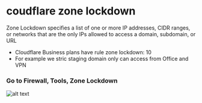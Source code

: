 # coudflare zone lockdown
Zone Lockdown specifies a list of one or more IP addresses, CIDR ranges, or networks that are the only IPs allowed to access a domain, subdomain, or URL
- Cloudflare Business plans have rule zone lockdown: 10
- For example we stric staging domain only can access from Office and VPN

### Go to Firewall, Tools, Zone Lockdown
![alt text](https://i.imgur.com/CkHxbS3.png)
